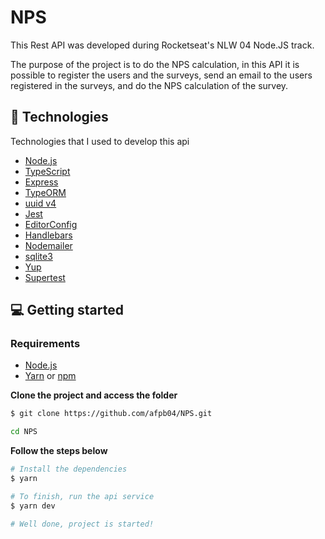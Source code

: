 # NPS

This Rest API was developed during Rocketseat's NLW 04 Node.JS track.

The purpose of the project is to do the NPS calculation, in this API it is possible to register the users and the surveys, send an email to the users registered in the surveys, and do the NPS calculation of the survey.


## 🚀 Technologies

Technologies that I used to develop this api

- [Node.js](https://nodejs.org/en/)
- [TypeScript](https://www.typescriptlang.org/)
- [Express](https://expressjs.com/pt-br/)
- [TypeORM](https://typeorm.io/#/)
- [uuid v4](https://github.com/thenativeweb/uuidv4/)
- [Jest](https://jestjs.io/)
- [EditorConfig](https://editorconfig.org/)
- [Handlebars](https://handlebarsjs.com/)
- [Nodemailer](https://nodemailer.com/about/)
- [sqlite3](https://www.sqlite.org/index.html)
- [Yup](https://github.com/jquense/yup)
- [Supertest](https://github.com/visionmedia/supertest)

## 💻 Getting started

### Requirements

- [Node.js](https://nodejs.org/en/)
- [Yarn](https://classic.yarnpkg.com/) or [npm](https://www.npmjs.com/)

**Clone the project and access the folder**

```bash
$ git clone https://github.com/afpb04/NPS.git

cd NPS
```
**Follow the steps below**

```bash
# Install the dependencies
$ yarn

# To finish, run the api service
$ yarn dev

# Well done, project is started!

```
